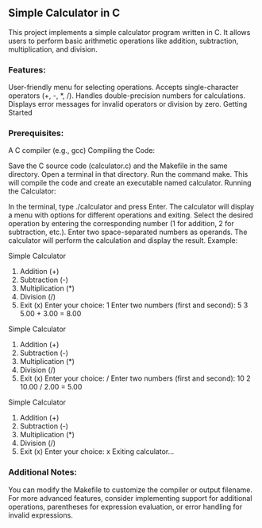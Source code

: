## Simple Calculator in C

This project implements a simple calculator program written in C. It allows users to perform basic arithmetic operations like addition, subtraction, multiplication, and division.

### Features:

User-friendly menu for selecting operations.
Accepts single-character operators (+, -, \*, /).
Handles double-precision numbers for calculations.
Displays error messages for invalid operators or division by zero.
Getting Started

### Prerequisites:

A C compiler (e.g., gcc)
Compiling the Code:

Save the C source code (calculator.c) and the Makefile in the same directory.
Open a terminal in that directory.
Run the command make. This will compile the code and create an executable named calculator.
Running the Calculator:

In the terminal, type ./calculator and press Enter.
The calculator will display a menu with options for different operations and exiting.
Select the desired operation by entering the corresponding number (1 for addition, 2 for subtraction, etc.).
Enter two space-separated numbers as operands.
The calculator will perform the calculation and display the result.
Example:

Simple Calculator

1. Addition (+)
2. Subtraction (-)
3. Multiplication (\*)
4. Division (/)
5. Exit (x)
   Enter your choice: 1
   Enter two numbers (first and second): 5 3
   5.00 + 3.00 = 8.00

Simple Calculator

1. Addition (+)
2. Subtraction (-)
3. Multiplication (\*)
4. Division (/)
5. Exit (x)
   Enter your choice: /
   Enter two numbers (first and second): 10 2
   10.00 / 2.00 = 5.00

Simple Calculator

1. Addition (+)
2. Subtraction (-)
3. Multiplication (\*)
4. Division (/)
5. Exit (x)
   Enter your choice: x
   Exiting calculator...

### Additional Notes:

You can modify the Makefile to customize the compiler or output filename.
For more advanced features, consider implementing support for additional operations, parentheses for expression evaluation, or error handling for invalid expressions.
